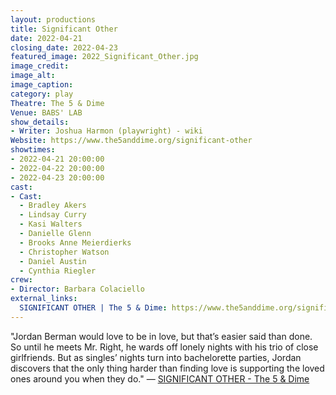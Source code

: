 ```yaml
---
layout: productions
title: Significant Other
date: 2022-04-21
closing_date: 2022-04-23
featured_image: 2022_Significant_Other.jpg
image_credit:
image_alt:
image_caption:
category: play
Theatre: The 5 & Dime
Venue: BABS' LAB
show_details:
- Writer: Joshua Harmon (playwright) - wiki
Website: https://www.the5anddime.org/significant-other
showtimes:
- 2022-04-21 20:00:00
- 2022-04-22 20:00:00
- 2022-04-23 20:00:00
cast:
- Cast:
  - Bradley Akers
  - Lindsay Curry
  - Kasi Walters
  - Danielle Glenn
  - Brooks Anne Meierdierks
  - Christopher Watson
  - Daniel Austin
  - Cynthia Riegler
crew:
- Director: Barbara Colaciello
external_links:
  SIGNIFICANT OTHER | The 5 & Dime: https://www.the5anddime.org/significant-other
---
```

"Jordan Berman would love to be in love, but that’s easier said than done. So until he meets Mr. Right, he wards off lonely nights with his trio of close girlfriends. But as singles’ nights turn into bachelorette parties, Jordan discovers that the only thing harder than finding love is supporting the loved ones around you when they do." — [SIGNIFICANT OTHER - The 5 & Dime](https://www.the5anddime.org/significant-other)
